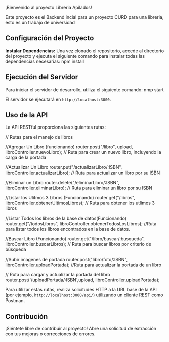 ¡Bienvenido al proyecto Libreria Apilados!

Este proyecto es el Backend incial para un proyecto CURD para una libreria, esto es un trabajo de universidad

## Configuración del Proyecto

**Instalar Dependencias:** 
Una vez clonado el repositorio, accede al directorio del proyecto y ejecuta el siguiente comando para instalar todas las dependencias necesarias:
npm install

## Ejecución del Servidor

Para iniciar el servidor de desarrollo, utiliza el siguiente comando:
nmp start



El servidor se ejecutará en `http://localhost:3000`.

## Uso de la API

La API RESTful proporciona las siguientes rutas:

// Rutas para el manejo de libros

//Agregar Un Libro (funcionando)
router.post("/libro", upload, libroController.nuevoLibro); // Ruta para crear un nuevo libro, incluyendo la carga de la portada

//Actualizar Un Libro
router.put("/actualizarLibro/:ISBN", libroController.actualizarLibro); // Ruta para actualizar un libro por su ISBN

//Eliminar un Libro
router.delete("/eliminarLibro/:ISBN", libroController.eliminarLibro); // Ruta para eliminar un libro por su ISBN

//Listar los Ulitmos 3 Libros (Funcionando)
router.get("/libros", libroController.obtenerUltimosLibros); // Ruta para obtener los utlimos 3 libros

//Listar Todos los libros de la base de datos(Funcionando)
router.get("/todosLibros", libroController.obtenerTodosLosLibros); //Ruta para listar todos los libros encontrados en la base de datos.

//Buscar Libro (Funcionando)
router.get("/libro/buscar/:busqueda", libroController.buscarLibros); // Ruta para buscar libros por criterio de búsqueda

//Subir imagenes de portada
router.post("libro/foto/:ISBN", libroController.uploadPortada); //Ruta para actualizar la portada de un libro

// Ruta para cargar y actualizar la portada del libro
router.post('/uploadPortada/:ISBN',upload, libroController.uploadPortada);


Para utilizar estas rutas, realiza solicitudes HTTP a la URL base de la API (por ejemplo, `http://localhost:3000/api/`) utilizando un cliente REST como Postman.

## Contribución

¡Siéntete libre de contribuir al proyecto! Abre una solicitud de extracción con tus mejoras o correcciones de errores.

